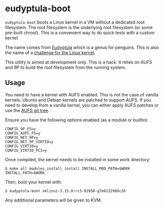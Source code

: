eudyptula-boot
==============

`eudyptula-boot` boots a Linux kernel in a VM without a dedicated root
filesystem. The root filesystem is the underlying root filesystem (or
some pre-built chroot). This is a convenient way to do quick tests
with a custom kernel.

The name comes from [Eudyptula][] which is a genus for penguins. This
is also the name of a [challenge for the Linux kernel][].

This utility is aimed at development only. This is a hack. It relies
on AUFS and 9P to build the root filesystem from the running system.

[Eudyptula]: http://en.wikipedia.org/wiki/Eudyptula
[challenge for the Linux kernel]: http://eudyptula-challenge.org/

Usage
-----

You need to have a kernel with AUFS enabled. This is not the case of
vanilla kernels. Ubuntu and Debian kernels are patched to support
AUFS. If you need to develop from a vanilla kernel, you can either
apply AUFS patches or use the [AUFS git tree][].

[AUFS git tree]: git://github.com/sfjro/aufs3-linux.git

Ensure you have the following options enabled (as a module or builtin):

    CONFIG_9P_FS=y
    CONFIG_AUFS_FS=y
    CONFIG_NET_9P=y
    CONFIG_NET_9P_VIRTIO=y
    CONFIG_VIRTIO=y
    CONFIG_VIRTIO_PCI=y

Once compiled, the kernel needs to be installed in some work directory:

    $ make all modules_install install INSTALL_MOD_PATH=$WORK INSTALL_PATH=$WORK

Then, boot your kernel with:

    $ eudyptula-boot vmlinuz-3.15.0~rc5-02950-g7e61329b0c26

Any additional parameters will be given to KVM.
